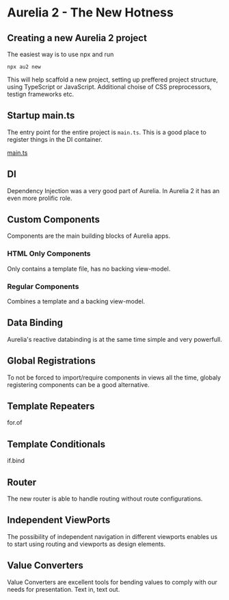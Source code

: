 # Aurelia 2 - The New Hotness

## Creating a new Aurelia 2 project

The easiest way is to use npx and run

`npx au2 new`

This will help scaffold a new project, setting up preffered project structure, using TypeScript or JavaScript. Additional choise of CSS preprocessors, testign frameworks etc.

## Startup main.ts

The entry point for the entire project is `main.ts`. This is a good place to register things in the DI container.

[main.ts](./../src/main.ts)

## DI

Dependency Injection was a very good part of Aurelia. In Aurelia 2 it has an even more prolific role.

## Custom Components

Components are the main building blocks of Aurelia apps.

### HTML Only Components

Only contains a template file, has no backing view-model.

### Regular Components

Combines a template and a backing view-model.

## Data Binding

Aurelia's reactive databinding is at the same time simple and very powerfull.

## Global Registrations

To not be forced to import/require components in views all the time, globaly registering components can be a good alternative.

## Template Repeaters

for.of

## Template Conditionals

if.bind

## Router

The new router is able to handle routing without route configurations.

## Independent ViewPorts

The possibility of independent navigation in different viewports enables us to start using routing and viewports as design elements.

## Value Converters

Value Converters are excellent tools for bending values to comply with our needs for presentation. Text in, text out.
